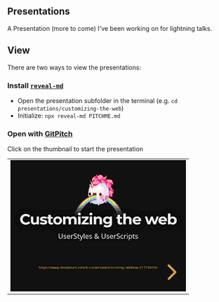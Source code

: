 ## Presentations

A Presentation (more to come) I've been working on for lightning talks.

## View

There are two ways to view the presentations:

### Install [`reveal-md`](https://github.com/webpro/reveal-md)

- Open the presentation subfolder in the terminal (e.g. `cd presentations/customizing-the-web`)
- Initialize: `npx reveal-md PITCHME.md`

### Open with [GitPitch](https://gitpitch.com/)

Click on the thumbnail to start the presentation

|   |
|:-:|
| [![Customizing the web](customizing-the-web/images/thumb-customizing-the-web.png)](https://gitpitch.com/Mottie/presentations/master?p=customizing-the-web) |
